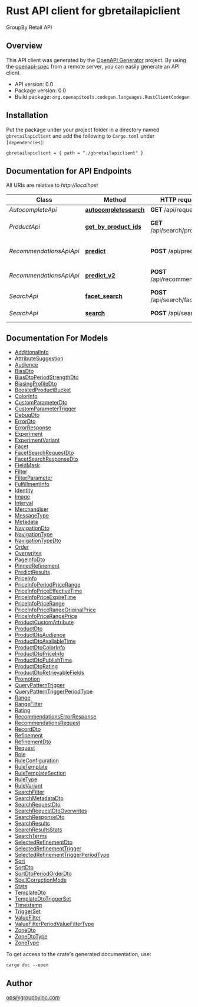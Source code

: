 # Rust API client for gbretailapiclient

GroupBy Retail API


## Overview

This API client was generated by the [OpenAPI Generator](https://openapi-generator.tech) project.  By using the [openapi-spec](https://openapis.org) from a remote server, you can easily generate an API client.

- API version: 0.0
- Package version: 0.0
- Build package: `org.openapitools.codegen.languages.RustClientCodegen`

## Installation

Put the package under your project folder in a directory named `gbretailapiclient` and add the following to `Cargo.toml` under `[dependencies]`:

```
gbretailapiclient = { path = "./gbretailapiclient" }
```

## Documentation for API Endpoints

All URIs are relative to *http://localhost*

Class | Method | HTTP request | Description
------------ | ------------- | ------------- | -------------
*AutocompleteApi* | [**autocompletesearch**](docs/AutocompleteApi.md#autocompletesearch) | **GET** /api/request | 
*ProductApi* | [**get_by_product_ids**](docs/ProductApi.md#get_by_product_ids) | **GET** /api/search/product | Provided product search functionality
*RecommendationsApiApi* | [**predict**](docs/RecommendationsApiApi.md#predict) | **POST** /api/predict | Provide Recommendations AI functionality.
*RecommendationsApiApi* | [**predict_v2**](docs/RecommendationsApiApi.md#predict_v2) | **POST** /api/recommendation | Provide Recommendations AI functionality.
*SearchApi* | [**facet_search**](docs/SearchApi.md#facet_search) | **POST** /api/search/facet | Provided search functionality
*SearchApi* | [**search**](docs/SearchApi.md#search) | **POST** /api/search | Provided search functionality


## Documentation For Models

 - [AdditionalInfo](docs/AdditionalInfo.md)
 - [AttributeSuggestion](docs/AttributeSuggestion.md)
 - [Audience](docs/Audience.md)
 - [BiasDto](docs/BiasDto.md)
 - [BiasDtoPeriodStrengthDto](docs/BiasDtoPeriodStrengthDto.md)
 - [BiasingProfileDto](docs/BiasingProfileDto.md)
 - [BoostedProductBucket](docs/BoostedProductBucket.md)
 - [ColorInfo](docs/ColorInfo.md)
 - [CustomParameterDto](docs/CustomParameterDto.md)
 - [CustomParameterTrigger](docs/CustomParameterTrigger.md)
 - [DebugDto](docs/DebugDto.md)
 - [ErrorDto](docs/ErrorDto.md)
 - [ErrorResponse](docs/ErrorResponse.md)
 - [Experiment](docs/Experiment.md)
 - [ExperimentVariant](docs/ExperimentVariant.md)
 - [Facet](docs/Facet.md)
 - [FacetSearchRequestDto](docs/FacetSearchRequestDto.md)
 - [FacetSearchResponseDto](docs/FacetSearchResponseDto.md)
 - [FieldMask](docs/FieldMask.md)
 - [Filter](docs/Filter.md)
 - [FilterParameter](docs/FilterParameter.md)
 - [FulfillmentInfo](docs/FulfillmentInfo.md)
 - [Identity](docs/Identity.md)
 - [Image](docs/Image.md)
 - [Interval](docs/Interval.md)
 - [Merchandiser](docs/Merchandiser.md)
 - [MessageType](docs/MessageType.md)
 - [Metadata](docs/Metadata.md)
 - [NavigationDto](docs/NavigationDto.md)
 - [NavigationType](docs/NavigationType.md)
 - [NavigationTypeDto](docs/NavigationTypeDto.md)
 - [Order](docs/Order.md)
 - [Overwrites](docs/Overwrites.md)
 - [PageInfoDto](docs/PageInfoDto.md)
 - [PinnedRefinement](docs/PinnedRefinement.md)
 - [PredictResults](docs/PredictResults.md)
 - [PriceInfo](docs/PriceInfo.md)
 - [PriceInfoPeriodPriceRange](docs/PriceInfoPeriodPriceRange.md)
 - [PriceInfoPriceEffectiveTime](docs/PriceInfoPriceEffectiveTime.md)
 - [PriceInfoPriceExpireTime](docs/PriceInfoPriceExpireTime.md)
 - [PriceInfoPriceRange](docs/PriceInfoPriceRange.md)
 - [PriceInfoPriceRangeOriginalPrice](docs/PriceInfoPriceRangeOriginalPrice.md)
 - [PriceInfoPriceRangePrice](docs/PriceInfoPriceRangePrice.md)
 - [ProductCustomAttribute](docs/ProductCustomAttribute.md)
 - [ProductDto](docs/ProductDto.md)
 - [ProductDtoAudience](docs/ProductDtoAudience.md)
 - [ProductDtoAvailableTime](docs/ProductDtoAvailableTime.md)
 - [ProductDtoColorInfo](docs/ProductDtoColorInfo.md)
 - [ProductDtoPriceInfo](docs/ProductDtoPriceInfo.md)
 - [ProductDtoPublishTime](docs/ProductDtoPublishTime.md)
 - [ProductDtoRating](docs/ProductDtoRating.md)
 - [ProductDtoRetrievableFields](docs/ProductDtoRetrievableFields.md)
 - [Promotion](docs/Promotion.md)
 - [QueryPatternTrigger](docs/QueryPatternTrigger.md)
 - [QueryPatternTriggerPeriodType](docs/QueryPatternTriggerPeriodType.md)
 - [Range](docs/Range.md)
 - [RangeFilter](docs/RangeFilter.md)
 - [Rating](docs/Rating.md)
 - [RecommendationsErrorResponse](docs/RecommendationsErrorResponse.md)
 - [RecommendationsRequest](docs/RecommendationsRequest.md)
 - [RecordDto](docs/RecordDto.md)
 - [Refinement](docs/Refinement.md)
 - [RefinementDto](docs/RefinementDto.md)
 - [Request](docs/Request.md)
 - [Role](docs/Role.md)
 - [RuleConfiguration](docs/RuleConfiguration.md)
 - [RuleTemplate](docs/RuleTemplate.md)
 - [RuleTemplateSection](docs/RuleTemplateSection.md)
 - [RuleType](docs/RuleType.md)
 - [RuleVariant](docs/RuleVariant.md)
 - [SearchFilter](docs/SearchFilter.md)
 - [SearchMetadataDto](docs/SearchMetadataDto.md)
 - [SearchRequestDto](docs/SearchRequestDto.md)
 - [SearchRequestDtoOverwrites](docs/SearchRequestDtoOverwrites.md)
 - [SearchResponseDto](docs/SearchResponseDto.md)
 - [SearchResults](docs/SearchResults.md)
 - [SearchResultsStats](docs/SearchResultsStats.md)
 - [SearchTerms](docs/SearchTerms.md)
 - [SelectedRefinementDto](docs/SelectedRefinementDto.md)
 - [SelectedRefinementTrigger](docs/SelectedRefinementTrigger.md)
 - [SelectedRefinementTriggerPeriodType](docs/SelectedRefinementTriggerPeriodType.md)
 - [Sort](docs/Sort.md)
 - [SortDto](docs/SortDto.md)
 - [SortDtoPeriodOrderDto](docs/SortDtoPeriodOrderDto.md)
 - [SpellCorrectionMode](docs/SpellCorrectionMode.md)
 - [Stats](docs/Stats.md)
 - [TemplateDto](docs/TemplateDto.md)
 - [TemplateDtoTriggerSet](docs/TemplateDtoTriggerSet.md)
 - [Timestamp](docs/Timestamp.md)
 - [TriggerSet](docs/TriggerSet.md)
 - [ValueFilter](docs/ValueFilter.md)
 - [ValueFilterPeriodValueFilterType](docs/ValueFilterPeriodValueFilterType.md)
 - [ZoneDto](docs/ZoneDto.md)
 - [ZoneDtoType](docs/ZoneDtoType.md)
 - [ZoneType](docs/ZoneType.md)


To get access to the crate's generated documentation, use:

```
cargo doc --open
```

## Author

ops@groupbyinc.com

